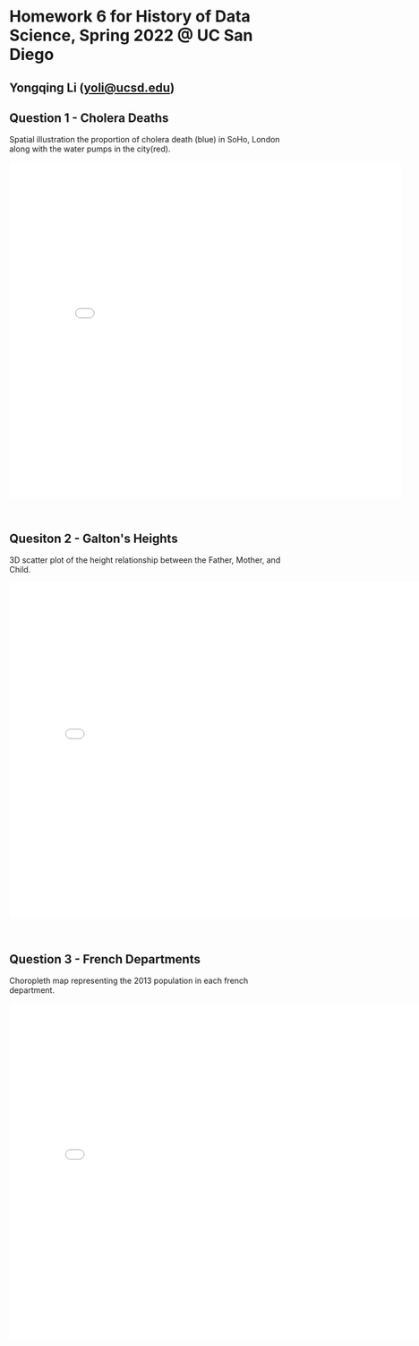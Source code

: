 # Homework 6 for History of Data Science, Spring 2022 @ UC San Diego
## Yongqing Li (yoli@ucsd.edu)


## Question 1 - Cholera Deaths
Spatial illustration the proportion of cholera death (blue) in SoHo, London along with the water pumps in the city(red).
<p align="center">
  <iframe src='./snow-map.html' width=700 height=600 frameBorder=0> </iframe>
</p>
<br>

## Quesiton 2 - Galton's Heights
3D scatter plot of the height relationship between the Father, Mother, and Child.
<p align="center">
  <iframe src='./galton-fig.html' width=800 height=600 frameBorder=0> </iframe>
</p>
<br>

## Question 3 - French Departments
Choropleth map representing the 2013 population in each french department.
<p align="center">
  <iframe src='./france-fig.html' width=800 height=600 frameBorder=0> </iframe>
</p>
<br>
